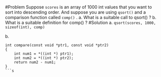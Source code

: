 #Problem
Suppose `scores` is an array of 1000 int values that you want to sort into descending
order. And suppose you are using `qsort()` and a comparison function called `comp()` .
a. What is a suitable call to qsort() ?
b. What is a suitable definition for comp() ?
#Solution
a.
`qsort(scores, 1000, sizeof(int), comp)`

b.
```
int compare(const void *ptr1, const void *ptr2)
{
    int num1 = *((int *) ptr1);
    int num2 = *((int *) ptr2);
    return num2 - num1;
}
```s